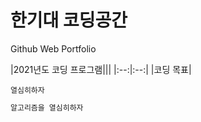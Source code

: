 # 한기대 코딩공간
Github Web Portfolio

<!-- Heading -->
|2021년도 코딩 프로그램|||
|:--:|:--:|
|코딩 목표|

<!-- Code -->
`열심히하자`

<!-- 여기다가 변수명 -->
```py 
알고리즘을 열심히하자
```
